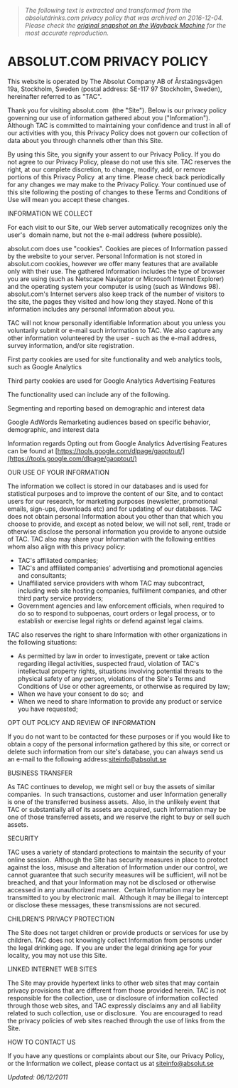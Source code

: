> *The following text is extracted and transformed from the absolutdrinks.com privacy policy that was archived on 2016-12-04. Please check the [original snapshot on the Wayback Machine](https://web.archive.org/web/20161204040126id_/http%3A//www.absolut.com/en/privacy-policy) for the most accurate reproduction.*

# ABSOLUT.COM PRIVACY POLICY

This website is operated by The Absolut Company AB of Årstaängsvägen 19a, Stockholm, Sweden (postal address: SE-117 97 Stockholm, Sweden), hereinafter referred to as "TAC".

Thank you for visiting absolut.com  (the "Site"). Below is our privacy policy governing our use of information gathered about you ("Information").  Although TAC is committed to maintaining your confidence and trust in all of our activities with you, this Privacy Policy does not govern our collection of data about you through channels other than this Site.

By using this Site, you signify your assent to our Privacy Policy. If you do not agree to our Privacy Policy, please do not use this site. TAC reserves the right, at our complete discretion, to change, modify, add, or remove portions of this Privacy Policy  at any time. Please check back periodically for any changes we may make to the Privacy Policy. Your continued use of this site following the posting of changes to these Terms and Conditions of Use will mean you accept these changes.

INFORMATION WE COLLECT

For each visit to our Site, our Web server automatically recognizes only the user's  domain name, but not the e-mail address (where possible).

absolut.com does use "cookies". Cookies are pieces of Information passed by the website to your server. Personal Information is not stored in absolut.com cookies, however we offer many features that are available only with their use. The gathered Information includes the type of browser you are using (such as Netscape Navigator or Microsoft Internet Explorer) and the operating system your computer is using (such as Windows 98). absolut.com's Internet servers also keep track of the number of visitors to the site, the pages they visited and how long they stayed. None of this information includes any personal Information about you.

TAC will not know personally identifiable Information about you unless you voluntarily submit or e-mail such information to TAC. We also capture any other information volunteered by the user - such as the e-mail address, survey information, and/or site registration.

First party cookies are used for site functionality and web analytics tools, such as Google Analytics 

Third party cookies are used for Google Analytics Advertising Features

The functionality used can include any of the following.

Segmenting and reporting based on demographic and interest data

Google AdWords Remarketing audiences based on specific behavior, demographic, and interest data

Information regards Opting out from Google Analytics Advertising Features can be found at [https://tools.google.com/dlpage/gaoptout/](https://tools.google.com/dlpage/gaoptout/)

OUR USE OF YOUR INFORMATION

The information we collect is stored in our databases and is used for statistical purposes and to improve the content of our Site, and to contact users for our research, for marketing purposes (newsletter, promotional emails, sign-ups, downloads etc) and for updating of our databases. TAC does not obtain personal Information about you other than that which you choose to provide, and except as noted below, we will not sell, rent, trade or otherwise disclose the personal information you provide to anyone outside of TAC. TAC also may share your Information with the following entities whom also align with this privacy policy:

  * TAC's affiliated companies;
  * TAC's and affiliated companies' advertising and promotional agencies and consultants;
  * Unaffiliated service providers with whom TAC may subcontract, including web site hosting companies, fulfillment companies, and other third party service providers;
  * Government agencies and law enforcement officials, when required to do so to respond to subpoenas, court orders or legal process, or to establish or exercise legal rights or defend against legal claims.



TAC also reserves the right to share Information with other organizations in the following situations:

  * As permitted by law in order to investigate, prevent or take action regarding illegal activities, suspected fraud, violation of TAC's intellectual property rights, situations involving potential threats to the physical safety of any person, violations of the Site's Terms and Conditions of Use or other agreements, or otherwise as required by law;
  * When we have your consent to do so;  and
  * When we need to share Information to provide any product or service you have requested;



OPT OUT POLICY AND REVIEW OF INFORMATION

If you do not want to be contacted for these purposes or if you would like to obtain a copy of the personal information gathered by this site, or correct or delete such information from our site's database, you can always send us an e-mail to the following address:[siteinfo@absolut.se](mailto:siteinfo@absolut.se "siteinfo@absolut.se")

BUSINESS TRANSFER

As TAC continues to develop, we might sell or buy the assets of similar companies.  In such transactions, customer and user Information generally is one of the transferred business assets.  Also, in the unlikely event that TAC or substantially all of its assets are acquired, such Information may be one of those transferred assets, and we reserve the right to buy or sell such assets.

SECURITY

TAC uses a variety of standard protections to maintain the security of your online session.  Although the Site has security measures in place to protect against the loss, misuse and alteration of Information under our control, we cannot guarantee that such security measures will be sufficient, will not be breached, and that your Information may not be disclosed or otherwise accessed in any unauthorized manner.  Certain Information may be transmitted to you by electronic mail.  Although it may be illegal to intercept or disclose these messages, these transmissions are not secured.

CHILDREN'S PRIVACY PROTECTION

The Site does not target children or provide products or services for use by children. TAC does not knowingly collect Information from persons under the legal drinking age.  If you are under the legal drinking age for your locality, you may not use this Site.

LINKED INTERNET WEB SITES

The Site may provide hypertext links to other web sites that may contain privacy provisions that are different from those provided herein. TAC is not responsible for the collection, use or disclosure of information collected through those web sites, and TAC expressly disclaims any and all liability related to such collection, use or disclosure.  You are encouraged to read the privacy policies of web sites reached through the use of links from the Site.

HOW TO CONTACT US

If you have any questions or complaints about our Site, our Privacy Policy, or the Information we collect, please contact us at siteinfo@absolut.se

_Updated: 06/12/2011_
